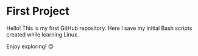 # First Project

Hello! This is my first GitHub repository. Here I save my initial Bash scripts created while learning Linux.

Enjoy exploring! 😊

